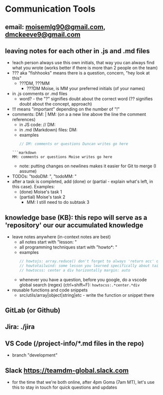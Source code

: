 
# Communication Tools

## email: moisemlg90@gmail.com, dmckeeve9@gmail.com

## leaving notes for each other in .js and .md files
* !each person always use this own initials, that way you can always find what you wrote (works better if there is more than 2 people on the team)
* ??? aka "fishhooks" means there is a question, concern, "hey look at this"
  * ???DM, ???MM
    * ???DM Moise, is MM your preferred initials (of your names)
* in .js comments or .md files
  * word? - the "?" signifies doubt about the correct word (?? signifies doubt about the concept, approach)
* !!! means "important" depending on the number of "!"
* comments: DM: | MM: (on a a new line above the line the comment references)
  * in JS code: // DM: 
  * in .md (Markdown) files: DM: 
  * examples
	```js
	// DM: comments or questions Duncan writes go here
  ```
  ```markdown
  MM: comments or questions Moise writes go here
  ```
  * note: putting changes on newlines makes it easier for Git to merge (I assume)
* TODOs: "todoDM: ", "todoMM: "
* after a task is completed, add (done) or (partial - explain what's left, in this case). Examples:
  * (done) Moise's task 1
  * (partial) Moise's task 2
    * MM: I still need to do subtask 3


## knowledge base (KB): this repo will serve as a 'repository' our our accumulated knowledge
* leave notes anywhere (in-context notes are best)
  * all notes start with "lesson: "
  * all programming techniques start with "howto*: "
  * examples
	```js
	// howtojs: array.reduce() don't forget to always 'return acc' or you'll get a weird error that includes the number 7
	// howtotailwind: some lesson you learned specifically about tailwindcss
	// howtocss: center a div horizontally margin: auto
	```
  * whenever you have a question, before you google, do a vscode global search (regex) (ctrl+shift+F): ```howtocss:.*center.*div```
* reusable functions and code snippets
  * src/utils/array|object|string|etc - write the function or snippet there



## GitLab (or Github)

## Jira: ./jira

## VS Code (/project-info/*.md files in the repo)
* branch "development"

## Slack https://teamdm-global.slack.com
* for the time that we're both online, after 4pm Goma (7am MT), let's use this to stay in touch for quick questions and updates

